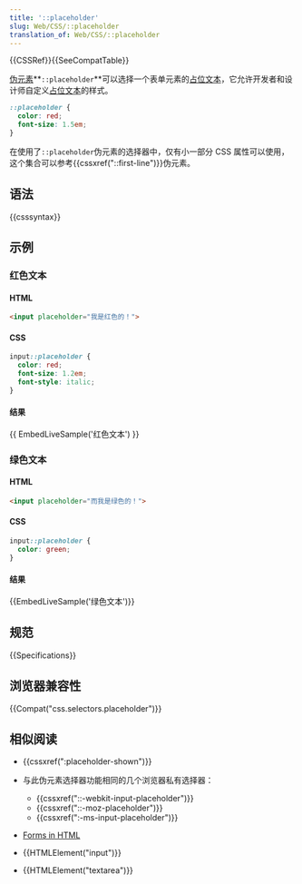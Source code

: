 ```yaml
---
title: '::placeholder'
slug: Web/CSS/::placeholder
translation_of: Web/CSS/::placeholder
---
```

{{CSSRef}}{{SeeCompatTable}}

[伪元素](/en-US/docs/Web/CSS/Pseudo-elements)**`::placeholder`**可以选择一个表单元素的[占位文本](/en-US/docs/Web/HTML/Forms_in_HTML#The_placeholder_attribute)，它允许开发者和设计师自定义[占位文本](/en-US/docs/Web/HTML/Forms_in_HTML#The_placeholder_attribute)的样式。

```css
::placeholder {
  color: red;
  font-size: 1.5em;
}
```

在使用了`::placeholder`伪元素的选择器中，仅有小一部分 CSS 属性可以使用，这个集合可以参考{{cssxref("::first-line")}}伪元素。

## 语法

{{csssyntax}}

## 示例

### 红色文本

#### HTML

```html
<input placeholder="我是红色的！">
```

#### CSS

```css
input::placeholder {
  color: red;
  font-size: 1.2em;
  font-style: italic;
}
```

#### 结果

{{ EmbedLiveSample('红色文本') }}

### 绿色文本

#### HTML

```html
<input placeholder="而我是绿色的！">
```

#### CSS

```css
input::placeholder {
  color: green;
}
```

#### 结果

{{EmbedLiveSample('绿色文本')}}

## 规范

{{Specifications}}

## 浏览器兼容性

{{Compat("css.selectors.placeholder")}}

## 相似阅读

- {{cssxref(":placeholder-shown")}}
- 与此伪元素选择器功能相同的几个浏览器私有选择器：

  - {{cssxref("::-webkit-input-placeholder")}}
  - {{cssxref("::-moz-placeholder")}}
  - {{cssxref(":-ms-input-placeholder")}}

- [Forms in HTML](/en-US/docs/Web/HTML/Forms_in_HTML)
- {{HTMLElement("input")}}
- {{HTMLElement("textarea")}}

